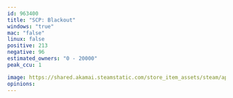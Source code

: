 ```yaml
---
id: 963400
title: "SCP: Blackout"
windows: "true"
mac: "false"
linux: false
positive: 213
negative: 96
estimated_owners: "0 - 20000"
peak_ccu: 1

image: https://shared.akamai.steamstatic.com/store_item_assets/steam/apps/963400/header.jpg?t=1711482279
opinions:
---
```

